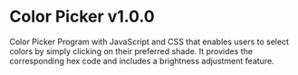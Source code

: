 # Color Picker v1.0.0

Color Picker Program with JavaScript and CSS that enables users to select colors by simply clicking on their preferred shade. It provides the corresponding hex code and includes a brightness adjustment feature.
